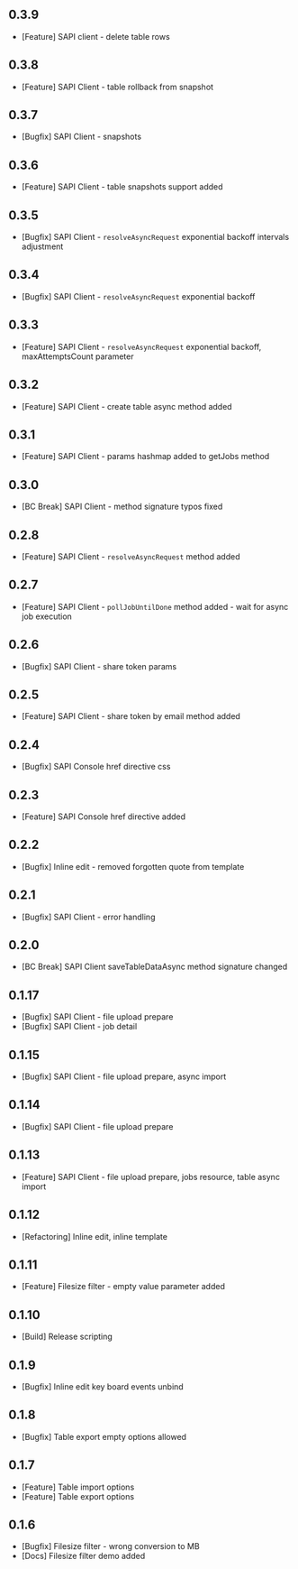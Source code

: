 ## 0.3.9
 * [Feature] SAPI client - delete table rows

## 0.3.8
 * [Feature] SAPI Client - table rollback from snapshot

## 0.3.7
 * [Bugfix] SAPI Client - snapshots

## 0.3.6
 * [Feature] SAPI Client - table snapshots support added

## 0.3.5
 * [Bugfix] SAPI Client - `resolveAsyncRequest` exponential backoff intervals adjustment

## 0.3.4
 * [Bugfix] SAPI Client - `resolveAsyncRequest` exponential backoff

## 0.3.3
 * [Feature] SAPI Client - `resolveAsyncRequest` exponential backoff, maxAttemptsCount parameter

## 0.3.2
 * [Feature] SAPI Client - create table async method added

## 0.3.1
 * [Feature] SAPI Client - params hashmap added to getJobs method

## 0.3.0
 * [BC Break] SAPI Client - method signature typos fixed

## 0.2.8
 * [Feature] SAPI Client - `resolveAsyncRequest` method added

## 0.2.7
 * [Feature] SAPI Client - `pollJobUntilDone` method added - wait for async job execution

## 0.2.6
 * [Bugfix] SAPI Client - share token params

## 0.2.5
 * [Feature] SAPI Client - share token by email method added

## 0.2.4
 * [Bugfix] SAPI Console href directive css

## 0.2.3
 * [Feature] SAPI Console href directive added

## 0.2.2
 * [Bugfix] Inline edit - removed forgotten quote from template

## 0.2.1
 * [Bugfix] SAPI Client - error handling

## 0.2.0
 * [BC Break] SAPI Client saveTableDataAsync method signature changed

## 0.1.17
 * [Bugfix] SAPI Client - file upload prepare
 * [Bugfix] SAPI Client - job detail

## 0.1.15
 * [Bugfix] SAPI Client - file upload prepare, async import

## 0.1.14
 * [Bugfix] SAPI Client - file upload prepare

## 0.1.13
 * [Feature] SAPI Client - file upload prepare, jobs resource, table async import

## 0.1.12
 * [Refactoring] Inline edit, inline template

## 0.1.11
 * [Feature] Filesize filter - empty value parameter added

## 0.1.10
 * [Build] Release scripting

## 0.1.9
 * [Bugfix] Inline edit key board events unbind

## 0.1.8
 * [Bugfix] Table export empty options allowed

## 0.1.7
 * [Feature] Table import options
 * [Feature] Table export options

## 0.1.6
 * [Bugfix] Filesize filter - wrong conversion to MB
 * [Docs] Filesize filter demo added